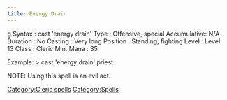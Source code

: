 ```yaml
---
title: Energy Drain
---
```


<nowiki>g Syntax : cast 'energy drain' Type : Offensive, special
Accumulative: N/A Duration : No Casting : Very long Position : Standing,
fighting Level : Level 13 Class : Cleric Min. Mana : 35

</pre>

Example: \> cast 'energy drain' priest

NOTE: Using this spell is an evil act.

[Category:Cleric spells](Category:Cleric_spells "wikilink")
[Category:Spells](Category:Spells "wikilink")